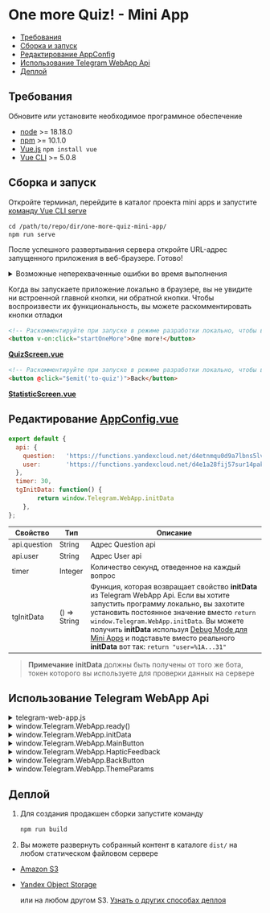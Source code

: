 # One more Quiz! - Mini App

- [Требования](#requirements)
- [Сборка и запуск](#build-and-run)
- [Редактирование AppConfig](#edit-appconfigvue)
- [Использование Telegram WebApp Api](#telegram-webapp-api-usage)
- [Деплой](#deploy)

## Требования
Обновите или установите необходимое программное обеспечение
- [node](https://nodejs.org/ru/download) >= 18.18.0
- [npm](https://docs.npmjs.com/downloading-and-installing-node-js-and-npm) >= 10.1.0
- [Vue.js](https://vuejs.org/guide/introduction.html)
```npm install vue```
- [Vue CLI](https://cli.vuejs.org/guide/installation.html) >= 5.0.8

## Сборка и запуск

Откройте терминал, перейдите в каталог проекта mini apps и запустите [команду Vue CLI serve](https://cli.vuejs.org/guide/cli-service.html#cli-service)
```
cd /path/to/repo/dir/one-more-quiz-mini-app/
npm run serve
```
После успешного развертывания сервера откройте URL-адрес запущенного приложения в веб-браузере. Готово!

<details>
  <summary>Возможные неперехваченные ошибки во время выполнения</summary>

![](../uncaught-runtime-errors.png)

Доступ к выборке в конечной точке по умолчанию с localhost заблокирован политикой CORS. Вот почему вы можете увидеть пугающее красное предупреждение с некоторыми **неперехваченными ошибками во время выполнения**.

[Узнайте](https://cli.vuejs.org/guide/deployment.html#cors), как избежать этих ошибок
</details>

Когда вы запускаете приложение локально в браузере, вы не увидите ни встроенной главной кнопки, ни обратной кнопки. Чтобы воспроизвести их функциональность, вы можете раскомментировать кнопки отладки

```html
<!-- Раскомментируйте при запуске в режиме разработки локально, чтобы включить функциональность главной кнопки -->
<button v-on:click="startOneMore">One more!</button>
```
**[QuizScreen.vue](https://github.com/AndreVasilev/OneMoreQuiz/blob/master/one-more-quiz-mini-app/src/components/QuizScreen.vue)**

```html
<!-- Раскомментируйте при запуске в режиме разработки локально, чтобы включить функциональность кнопки "Назад" -->
<button @click="$emit('to-quiz')">Back</button>
```
**[StatisticScreen.vue](https://github.com/AndreVasilev/OneMoreQuiz/blob/master/one-more-quiz-mini-app/src/components/StatisticScreen.vue)**

## Редактирование [AppConfig.vue](https://github.com/AndreVasilev/OneMoreQuiz/blob/master/one-more-quiz-mini-app/src/components/AppConfig.vue)
```js
export default {
  api: {
    question:   'https://functions.yandexcloud.net/d4etnmqu0d9a7lbns5lv',
    user:       'https://functions.yandexcloud.net/d4e1a28fij57sur14pak'
  },
  timer: 30,
  tgInitData: function() {
        return window.Telegram.WebApp.initData
    },
};
```
| Свойство | Тип | Описание |
| ------ | ------ | ------ |
| api.question | String | Адрес Question api |
| api.user | String | Адрес User api |
| timer | Integer | Количество секунд, отведенное на каждый вопрос |
| tgInitData | () => String | Функция, которая возвращает свойство **initData** из Telegram WebApp Api. Если вы хотите запустить программу локально, вы захотите установить постоянное значение вместо ```return window.Telegram.WebApp.initData```. Вы можете получить **initData** используя [Debug Mode для Mini Apps](https://core.telegram.org/bots/webapps#debug-mode-for-mini-apps)  и подставьте вместо реального **initData** вот так: ```return "user=%1A...31"``` |
> **Примечание**
> **initData** должны быть получены от того же бота, токен которого вы используете для проверки данных на сервере

## Использование Telegram WebApp Api

<details>
  <summary>telegram-web-app.js</summary>

```html
<head>
  <script src="https://telegram.org/js/telegram-web-app.js"></script>
</head>
```
**[index.html](https://github.com/AndreVasilev/OneMoreQuiz/blob/master/one-more-quiz-mini-app/public/index.html)**

Чтобы подключить ваше мини-приложение к клиенту Telegram, разместите скрипт telegram-web-app.js в теге <head> перед любыми другими скриптами. [Узнать больше](https://core.telegram.org/bots/webapps#initializing-mini-apps)
</details>

<details>
  <summary>window.Telegram.WebApp.ready()</summary>

```js
import { createApp } from 'vue'
import App from './App.vue'
createApp(App).mount('#app');
window.Telegram.WebApp.ready();
```
**[main.js](https://github.com/AndreVasilev/OneMoreQuiz/blob/master/one-more-quiz-mini-app/src/main.js)**

Метод, который информирует приложение Telegram о том, что мини-приложение готово к отображению.
Рекомендуется вызывать этот метод как можно раньше, как только будут загружены все необходимые элементы интерфейса. Как только этот метод вызывается, загрузочный заполнитель скрывается и отображается мини-приложение. [Узнать больше](https://core.telegram.org/bots/webapps#initializing-mini-apps)
</details>

<details>
  <summary>window.Telegram.WebApp.initData</summary>

```js
  tgInitData: function() {
    return window.Telegram.WebApp.initData
  }
```
**[AppConfig.vue](https://github.com/AndreVasilev/OneMoreQuiz/blob/master/one-more-quiz-mini-app/src/components/AppConfig.vue)**

Этот объект содержит данные, которые передаются в мини-приложение при его открытии. Приложение отправляет эти данные на сервер, чтобы подтвердить запрос пользователя и извлечь из него идентификатор пользователя. [Узнать больше](https://core.telegram.org/bots/webapps#webappinitdata)
</details>

<details>
  <summary>window.Telegram.WebApp.MainButton</summary>

  ![](../quiz-answered-light.PNG)

```js
mainButtonSetup: function(isVisible) {
  window.Telegram.WebApp.MainButton.isVisible = isVisible;
  if (isVisible) {
    window.Telegram.WebApp.MainButton.setText("One more!");
    var self = this;
    window.Telegram.WebApp.MainButton.onClick(function() {
      self.startOneMore();
    });
  }
}
```
**[QuizScreen.vue](https://github.com/AndreVasilev/OneMoreQuiz/blob/master/one-more-quiz-mini-app/src/components/QuizScreen.vue)**

Измените видимость главной кнопки и заголовок для ваших вариантов использования. В игре эта кнопка должна быть видна только на экране викторины. И он должен вызвать функцию startOneMore(). [Узнать больше](https://core.telegram.org/bots/webapps#mainbutton)
</details>

<details>
  <summary>window.Telegram.WebApp.HapticFeedback</summary>

```js
hapticFeedback: function() {
  if (window.Telegram.WebApp.isVersionAtLeast("6.1")) {
    window.Telegram.WebApp.HapticFeedback.selectionChanged()
  }
}
```
**[QuizScreen.vue](https://github.com/AndreVasilev/OneMoreQuiz/blob/master/one-more-quiz-mini-app/src/components/QuizScreen.vue)**

Сообщите приложению Telegram, чтобы оно воспроизводило соответствующую тактильную информацию, когда пользователь изменил выбор. Этот метод доступен в обоих версиях API 6.1+, поэтому не забудьте проверить текущую версию api WebApp. [Узнать больше](https://core.telegram.org/bots/webapps#hapticfeedback)
</details>

<details>
  <summary>window.Telegram.WebApp.BackButton</summary>

  ![](back-button.PNG)

```js
backButtonSetup: function() {
  var self = this;
  window.Telegram.WebApp.BackButton.isVisible = true;
  window.Telegram.WebApp.BackButton.onClick(function() {
    window.Telegram.WebApp.BackButton.isVisible = false;
    self.$emit('to-quiz')
  });
}
```
**[StatisticScreen.vue](https://github.com/AndreVasilev/OneMoreQuiz/blob/master/one-more-quiz-mini-app/src/components/StatisticScreen.vue)**

Настройте кнопку возврата при открытии экрана статистики: сделайте ее видимой и установите обратный вызов onClick. [Узнать больше](https://core.telegram.org/bots/webapps#backbutton)
</details>

<details>
  <summary>window.Telegram.WebApp.ThemeParams</summary>

 <table border="0">
 <tr>
    <td><img src="../quiz-answered-light.PNG"/></td>
    <td><img src="../quiz-dark.PNG"/></td>
 </tr>
</table>

```html
<html lang="" style="background-color:var(--tg-theme-secondary-bg-color);">
```
**[index.html](https://github.com/AndreVasilev/OneMoreQuiz/blob/master/one-more-quiz-mini-app/public/index.html)**

```css
.profile-button {
  color: var(--tg-theme-text-color);
  background-color: var(--tg-theme-bg-color);
}
.question-container {
  background-color: var(--tg-theme-bg-color);
}
.timer-container {
  background-color: var(--tg-theme-bg-color);
}
.timer {
  color: var(--tg-theme-text-color);
}
.question {
  color: var(--tg-theme-text-color);
}
.answers-container label {
  color: var(--tg-theme-text-color);
}
.answer {
  background-color: var(--tg-theme-bg-color);
}
```
**[QuizScreen.vue](https://github.com/AndreVasilev/OneMoreQuiz/blob/master/one-more-quiz-mini-app/src/components/QuizScreen.vue)**

```css
.main-title {
  color: var(--tg-theme-text-color);
}
.container {
  background-color: var(--tg-theme-bg-color);
}
.title {
  color: var(--tg-theme-hint-color);
}
.value {
  color: var(--tg-theme-text-color);
}
```
**[StatisticScreen.vue](https://github.com/AndreVasilev/OneMoreQuiz/blob/master/one-more-quiz-mini-app/src/components/StatisticScreen.vue)**

Меняйте внешний вид интерфейса в соответствии с приложением Telegram в режиме реального времени. [Узнать больше](https://core.telegram.org/bots/webapps#themeparams)
</details>

## Деплой

1. Для создания продакшен сборки запустите команду
   ```sh
   npm run build
   ```

3. Вы можете развернуть собранный контент в каталоге ```dist/``` на любом статическом файловом сервере
- [Amazon S3](https://docs.aws.amazon.com/AmazonS3/latest/userguide/WebsiteHosting.html)
- [Yandex Object Storage](https://cloud.yandex.com/en/docs/tutorials/web/static)

  или на любом другом S3. [Узнать о других способах деплоя](https://cli.vuejs.org/guide/deployment.html#deployment)
